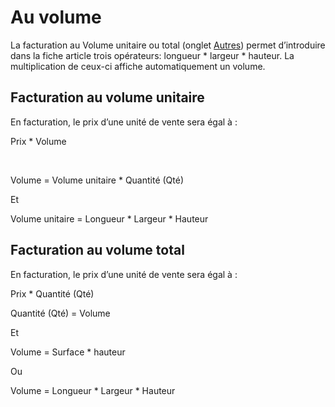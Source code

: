 # Au volume


La facturation au Volume unitaire ou total (onglet [Autres](../ArticleOngletAutre.md)) 
 permet d’introduire dans la fiche article trois opérateurs: longueur \* 
 largeur \* hauteur. La multiplication de ceux-ci affiche automatiquement 
 un volume.


## Facturation au volume unitaire


En facturation, le prix d’une unité de vente sera égal à :


Prix \* Volume


 


Volume = Volume unitaire \* Quantité (Qté)


Et


Volume unitaire = Longueur \* 
 Largeur \* Hauteur


## Facturation au volume total


En facturation, le prix d’une unité de vente sera égal à :


Prix \* Quantité (Qté)

Quantité (Qté) = Volume


Et


Volume = Surface \* hauteur


Ou


Volume = Longueur \* Largeur  \* Hauteur




